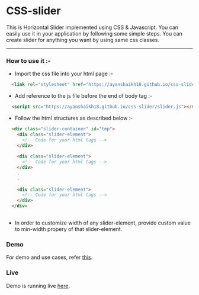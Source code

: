 # CSS-slider

This is Horizontal Slider implemented using CSS & Javascript.
You can easily use it in your application by following some simple steps.
You can create slider for anything you want by using same css classes.

---------

### How to use it :-

- Import the css file into your html page :-

```html
  <link rel="stylesheet" href="https://ayanshaikh18.github.io/css-slider/slider.css" />
```
- Add reference to the js file before the end of body tag :-

```html
  <script src="https://ayanshaikh18.github.io/css-slider/slider.js"></script>
```

- Follow the html structures as described below :-

```html
  <div class="slider-container" id="tmp">
    <div class="slider-element">
      <!-- Code for your html tags -->            
    </div>
    
    <div class="slider-element">
      <!-- Code for your html tags -->            
    </div>
    .
    .
    .
    <div class="slider-element">
      <!-- Code for your html tags -->            
    </div>
  </div>
    
```

- In order to customize width of any slider-element, provide custom value to min-width propery of that slider-element.

### Demo
For demo and use cases, refer [this](https://github.com/ayanshaikh18/css-slider/blob/main/index.html).

### Live
Demo is running live [here](https://ayanshaikh18.github.io/css-slider/index.html).

